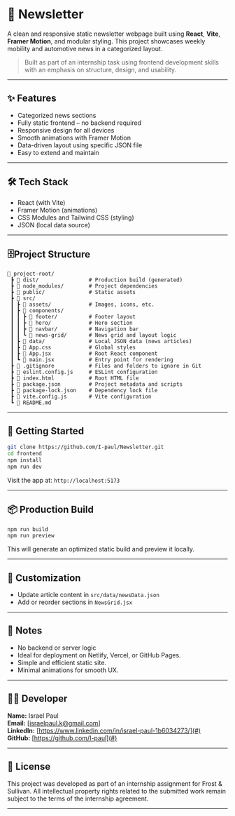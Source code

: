 # 📰 Newsletter

A clean and responsive static newsletter webpage built using **React**, **Vite**, **Framer Motion**, and modular styling. This project showcases weekly mobility and automotive news in a categorized layout.

> Built as part of an internship task using frontend development skills with an emphasis on structure, design, and usability.

---

## ✨ Features

- Categorized news sections 
- Fully static frontend – no backend required
- Responsive design for all devices
- Smooth animations with Framer Motion
- Data-driven layout using specific JSON file
- Easy to extend and maintain

---

## 🛠️ Tech Stack

- React (with Vite)
- Framer Motion (animations)
- CSS Modules and Tailwind CSS (styling)
- JSON (local data source)

---
## 🗄️Project Structure

```text
📁 project-root/
 ┣ 📁 dist/                # Production build (generated)
 ┣ 📁 node_modules/        # Project dependencies
 ┣ 📁 public/              # Static assets
 ┣ 📁 src/                 
 ┃ ┣ 📁 assets/            # Images, icons, etc.
 ┃ ┣ 📁 components/        
 ┃ ┃ ┣ 📁 footer/          # Footer layout
 ┃ ┃ ┣ 📁 hero/            # Hero section
 ┃ ┃ ┣ 📁 navbar/          # Navigation bar
 ┃ ┃ ┗ 📁 news-grid/       # News grid and layout logic
 ┃ ┣ 📁 data/              # Local JSON data (news articles)
 ┃ ┣ 📄 App.css            # Global styles
 ┃ ┣ 📄 App.jsx            # Root React component
 ┃ ┗ 📄 main.jsx           # Entry point for rendering
 ┣ 📄 .gitignore           # Files and folders to ignore in Git
 ┣ 📄 eslint.config.js     # ESLint configuration
 ┣ 📄 index.html           # Root HTML file
 ┣ 📄 package.json         # Project metadata and scripts
 ┣ 📄 package-lock.json    # Dependency lock file
 ┣ 📄 vite.config.js       # Vite configuration
 ┗ 📄 README.md            
```
---

## 🚀 Getting Started

```bash
git clone https://github.com/I-paul/Newsletter.git
cd frontend
npm install
npm run dev
```

Visit the app at: `http://localhost:5173`

---

## 📦 Production Build

```bash
npm run build
npm run preview
```

This will generate an optimized static build and preview it locally.

---

## 🧩 Customization

- Update article content in `src/data/newsData.json`
- Add or reorder sections in `NewsGrid.jsx`

---

## 📌 Notes

- No backend or server logic
- Ideal for deployment on Netlify, Vercel, or GitHub Pages.
- Simple and efficient static site.
- Minimal animations for smooth UX.

---

## 👨‍💻 Developer

**Name:** Israel Paul  
**Email:** [israelpaul.k@gmail.com]  
**LinkedIn:** [https://www.linkedin.com/in/israel-paul-1b6034273/](#)  
**GitHub:** [https://github.com/I-paul](#)

---

## 📝 License

This project was developed as part of an internship assignment for Frost & Sullivan.
All intellectual property rights related to the submitted work remain subject to the terms of the internship agreement.

---

